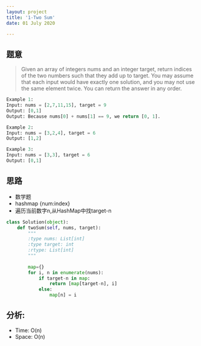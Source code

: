 ```yaml
---
layout: project
title: '1-Two Sum'
date: 01 July 2020

---
```

## 题意
> Given an array of integers nums and an integer target, return indices of the two numbers such that they add up to target.
> You may assume that each input would have exactly one solution, and you may not use the same element twice.
> You can return the answer in any order.

~~~python
Example 1:
Input: nums = [2,7,11,15], target = 9
Output: [0,1]
Output: Because nums[0] + nums[1] == 9, we return [0, 1].

Example 2:
Input: nums = [3,2,4], target = 6
Output: [1,2]

Example 3:
Input: nums = [3,3], target = 6
Output: [0,1]
~~~

## 思路
- 数学题
- hashmap {num:index}
- 遍历当前数字n,从HashMap中找target-n

~~~python
class Solution(object):
    def twoSum(self, nums, target):
        """
        :type nums: List[int]
        :type target: int
        :rtype: List[int]
        """
        
        map={}
        for i, n in enumerate(nums):
            if target-n in map:
                return [map[target-n], i]
            else:
                map[n] = i
~~~

## 分析:
- Time: O(n) 
- Space: O(n) 
